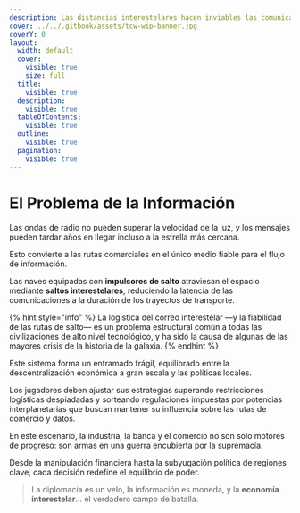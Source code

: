 ```yaml
---
description: Las distancias interestelares hacen inviables las comunicaciones instantáneas.
cover: ../../.gitbook/assets/tcw-wip-banner.jpg
coverY: 0
layout:
  width: default
  cover:
    visible: true
    size: full
  title:
    visible: true
  description:
    visible: true
  tableOfContents:
    visible: true
  outline:
    visible: true
  pagination:
    visible: true
---
```


# El Problema de la Información

Las ondas de radio no pueden superar la velocidad de la luz, y los mensajes pueden tardar años en llegar incluso a la estrella más cercana.

Esto convierte a las rutas comerciales en el único medio fiable para el flujo de información.

Las naves equipadas con **impulsores de salto** atraviesan el espacio mediante **saltos interestelares**, reduciendo la latencia de las comunicaciones a la duración de los trayectos de transporte.

{% hint style="info" %}
La logística del correo interestelar —y la fiabilidad de las rutas de salto— es un problema estructural común a todas las civilizaciones de alto nivel tecnológico, y ha sido la causa de algunas de las mayores crisis de la historia de la galaxia.
{% endhint %}

Este sistema forma un entramado frágil, equilibrado entre la descentralización económica a gran escala y las políticas locales.

Los jugadores deben ajustar sus estrategias superando restricciones logísticas despiadadas y sorteando regulaciones impuestas por potencias interplanetarias que buscan mantener su influencia sobre las rutas de comercio y datos.

En este escenario, la industria, la banca y el comercio no son solo motores de progreso: son armas en una guerra encubierta por la supremacía.

Desde la manipulación financiera hasta la subyugación política de regiones clave, cada decisión redefine el equilibrio de poder.

> La diplomacia es un velo, la información es moneda, y la **economía interestelar**… el verdadero campo de batalla.

